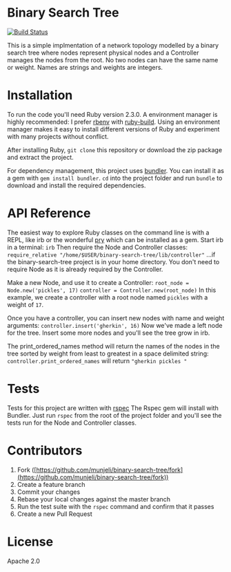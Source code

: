 # Binary Search Tree
[![Build Status](https://travis-ci.org/munjeli/binary-search-tree.svg?branch=master)](https://travis-ci.org/munjeli/binary-search-tree)

This is a simple implmentation of a network topology modelled by a binary search tree where nodes represent physical nodes and a Controller manages the nodes from the root. No two nodes can have the same name or weight. Names are strings and weights are integers.

# Installation

To run the code you'll need Ruby version 2.3.0\. A environment manager is highly recommended: I prefer [rbenv](https://github.com/rbenv/rbenv) with [ruby-build](https://github.com/rbenv/ruby-build). Using an environment manager makes it easy to install different versions of Ruby and experiment with many projects without conflict.

After installing Ruby, `git clone` this repository or download the zip package and extract the project.

For dependency management, this project uses [bundler](http://bundler.io). You can install it as a gem with `gem install bundler`. `cd` into the project folder and run `bundle` to download and install the required dependencies.

# API Reference

The easiest way to explore Ruby classes on the command line is with a REPL, like irb or the wonderful [pry](http://pryrepl.org/) which can be installed as a gem. Start irb in a terminal:
`irb`
Then require the Node and Controller classes:
`require_relative "/home/$USER/binary-search-tree/lib/controller"`
...if the binary-search-tree project is in your home directory. You don't need to require Node as it is already required by the Controller.

Make a new Node, and use it to create a Controller:
`root_node = Node.new('pickles', 17)`
`controller = Controller.new(root_node)`
In this example, we create a controller with a root node named `pickles` with a weight of `17`.  

Once you have a controller, you can insert new nodes with name and weight arguments:
`controller.insert('gherkin', 16)`
Now we've made a left node for the tree. Insert some more nodes and you'll see the tree grow in irb.

The print_ordered_names method will return the names of the nodes in the tree sorted by weight from least to greatest in a space delimited string:
`controller.print_ordered_names`
will return `"gherkin pickles "`

# Tests

Tests for this project are written with [rspec](http://rspec.info/) The Rspec gem will install with Bundler. Just run `rspec` from the root of the project folder and you'll see the tests run for the Node and Controller classes.

# Contributors

1. Fork ([https://github.com/munjeli/binary-search-tree/fork](https://github.com/munjeli/binary-search-tree/fork))
1. Create a feature branch
1. Commit your changes
1. Rebase your local changes against the master branch
1. Run the test suite with the `rspec` command and confirm that it passes
1. Create a new Pull Request

# License

Apache 2.0
